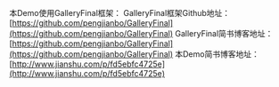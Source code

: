 本Demo使用GalleryFinal框架：
GalleryFinal框架Github地址：[https://github.com/pengjianbo/GalleryFinal](https://github.com/pengjianbo/GalleryFinal)
GalleryFinal简书博客地址：[https://github.com/pengjianbo/GalleryFinal](https://github.com/pengjianbo/GalleryFinal)
本Demo简书博客地址：[http://www.jianshu.com/p/fd5ebfc4725e](http://www.jianshu.com/p/fd5ebfc4725e)
